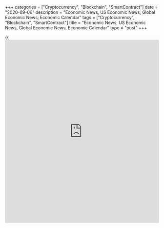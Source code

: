 +++
categories = ["Cryptocurrency", "Blockchain", "SmartContract"]
date = "2020-09-06"
description = "Economic News, US Economic News, Global Economic News, Economic Calendar"
tags = ["Cryptocurrency", "Blockchain", "SmartContract"]
title = "Economic News, US Economic News, Global Economic News, Economic Calendar"
type = "post"
+++

{{<iframe id="large-banner" src="https://www.bounty.group/#slide=11.0" width="100%" height="600" scrolling="no" style="border: 0px solid rgb(216, 221, 230); border-radius: 3px;">}}

UK new car sales declined in August despite new model boost to the
electric vehicle demand, data from the Society of Motor Manufacturers
and Traders, or SMMT, showed Friday. New car registrations dropped 5
percent year-on-year in August. Just over 87,000 vehicles were
registered in August, which is... [Read more...][1]

The UK construction sector growth moderated in August from a near five-
year high largely due to the lack of new work to replace completed
contracts, survey results from IHS Markit showed Friday.  The IHS
Markit/Chartered Institute of Procurement & Supply construction
Purchasing Managers' Index fell... [Read more...][2]

The Czech Republic's retail sales grew in July, data from the Czech
Statistical Office showed on Friday. Retail sales rose by a working-day
adjusted 1.9 percent annually in July, after a 1.4 percent fall in June.
On an unadjusted basis, retail sales increased 3.0 percent yearly in
July, following... [Read more...][3]

[View All][4]

   1. www.rtt[news](https://www.letsplayfx.com/blog/forex-news-website/).com/3126235/uk-car-registrations-fall-in-august-smmt.aspx?type=alleco
   2. www.rtt[news](https://www.letsplayfx.com/blog/forex-news-website/).com/3126233/uk-construction-sector-growth-slows-in-august.aspx?type=alleco
   3. www.rtt[news](https://www.letsplayfx.com/blog/forex-news-website/).com/3126231/czech-retail-sales-grow-in-july.aspx?type=alleco
   4. www.rtt[news](https://www.letsplayfx.com/blog/forex-news-website/).com/list/economic-[news](https://www.letsplayfx.com/blog/forex-news-website/).aspx